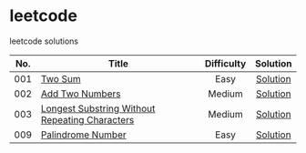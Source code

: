 # leetcode
leetcode solutions


|  No.  |           Title                                                                   | Difficulty |    Solution                                        |
|:-----:|-----------------------------------------------------------------------------------|:----------:|:--------------------------------------------------:|
|001    |[Two Sum](https://leetcode.com/problems/two-sum/)                                  |   Easy     | [Solution](/solutions/001_twoSum.py)               |
|002    |[Add Two Numbers](https://leetcode.com/problems/add-two-numbers/submissions/)      |   Medium   | [Solution](/solutions/002_addTwoNumbers.py)        |
|003    |[Longest Substring Without Repeating Characters](https://leetcode.com/problems/longest-substring-without-repeating-characters/)  |   Medium     | [Solution](/solutions/003_longestSubstringWithoutRepeatingCharacters.py)  |
|009    |[Palindrome Number](https://leetcode.com/problems/palindrome-number/submissions/)  |   Easy     | [Solution](/solutions/009_palindromeNumber.py)     |
